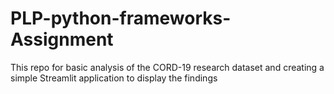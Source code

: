 # PLP-python-frameworks-Assignment
This repo for  basic analysis of the CORD-19 research dataset and creating a simple Streamlit application to display the findings
